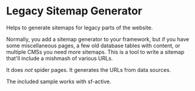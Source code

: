 # Legacy Sitemap Generator

Helps to generate sitemaps for legacy parts of the website.

Normally, you add a sitemap generator to your framework, but if you have
some miscellaneous pages, a few old database tables with content, or multiple CMSs
you need more sitemaps.  This is a tool to write a sitemap that'll include a mishmash
of various URLs.

It does *not* spider pages.  It generates the URLs from data sources.

The included sample works with sf-active.
